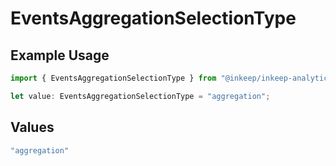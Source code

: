 # EventsAggregationSelectionType

## Example Usage

```typescript
import { EventsAggregationSelectionType } from "@inkeep/inkeep-analytics/models/components";

let value: EventsAggregationSelectionType = "aggregation";
```

## Values

```typescript
"aggregation"
```